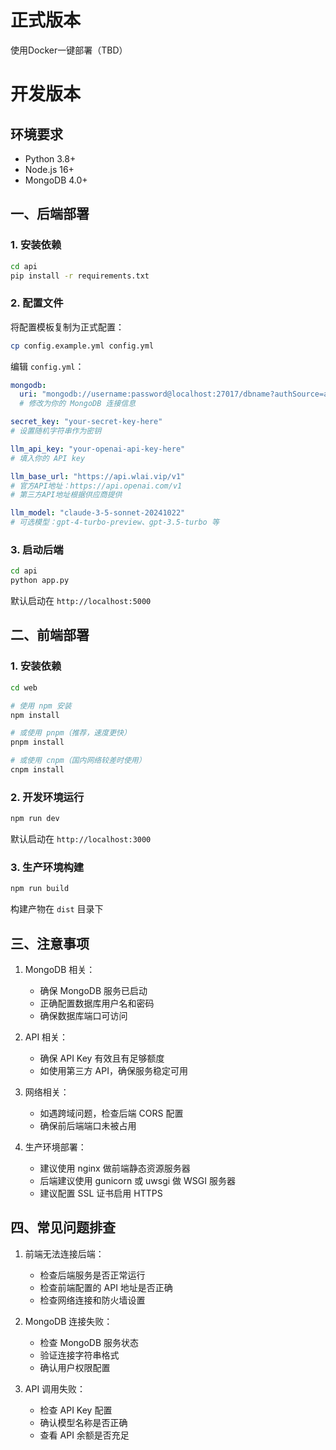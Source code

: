 # 正式版本

使用Docker一键部署（TBD）

# 开发版本



## 环境要求
- Python 3.8+
- Node.js 16+
- MongoDB 4.0+

## 一、后端部署

### 1. 安装依赖
```bash
cd api
pip install -r requirements.txt
```

### 2. 配置文件
将配置模板复制为正式配置：
```bash
cp config.example.yml config.yml
```

编辑 `config.yml`：
```yaml
mongodb:
  uri: "mongodb://username:password@localhost:27017/dbname?authSource=admin"
  # 修改为你的 MongoDB 连接信息

secret_key: "your-secret-key-here" 
# 设置随机字符串作为密钥

llm_api_key: "your-openai-api-key-here"
# 填入你的 API key

llm_base_url: "https://api.wlai.vip/v1"  
# 官方API地址：https://api.openai.com/v1
# 第三方API地址根据供应商提供

llm_model: "claude-3-5-sonnet-20241022"  
# 可选模型：gpt-4-turbo-preview、gpt-3.5-turbo 等
```

### 3. 启动后端
```bash
cd api
python app.py
```

默认启动在 `http://localhost:5000`

## 二、前端部署

### 1. 安装依赖
```bash
cd web

# 使用 npm 安装
npm install

# 或使用 pnpm（推荐，速度更快）
pnpm install

# 或使用 cnpm（国内网络较差时使用）
cnpm install
```

### 2. 开发环境运行
```bash
npm run dev
```
默认启动在 `http://localhost:3000`

### 3. 生产环境构建
```bash
npm run build
```
构建产物在 `dist` 目录下

## 三、注意事项

1. MongoDB 相关：
   - 确保 MongoDB 服务已启动
   - 正确配置数据库用户名和密码
   - 确保数据库端口可访问

2. API 相关：
   - 确保 API Key 有效且有足够额度
   - 如使用第三方 API，确保服务稳定可用

3. 网络相关：
   - 如遇跨域问题，检查后端 CORS 配置
   - 确保前后端端口未被占用

4. 生产环境部署：
   - 建议使用 nginx 做前端静态资源服务器
   - 后端建议使用 gunicorn 或 uwsgi 做 WSGI 服务器
   - 建议配置 SSL 证书启用 HTTPS

## 四、常见问题排查

1. 前端无法连接后端：
   - 检查后端服务是否正常运行
   - 检查前端配置的 API 地址是否正确
   - 检查网络连接和防火墙设置

2. MongoDB 连接失败：
   - 检查 MongoDB 服务状态
   - 验证连接字符串格式
   - 确认用户权限配置

3. API 调用失败：
   - 检查 API Key 配置
   - 确认模型名称是否正确
   - 查看 API 余额是否充足





